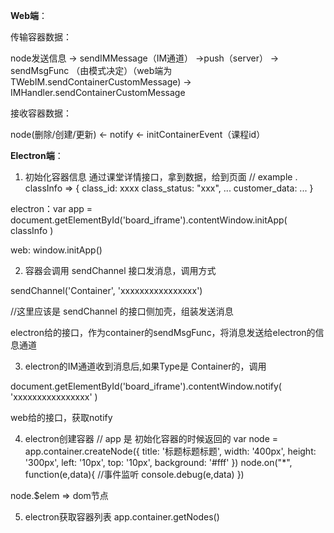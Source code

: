 **Web端**：

传输容器数据：

node发送信息 -> sendIMMessage（IM通道） ->push（server） -> sendMsgFunc （由模式决定）（web端为TWebIM.sendContainerCustomMessage) -> IMHandler.sendContainerCustomMessage 

接收容器数据：

node(删除/创建/更新)  <- notify <-  initContainerEvent（课程id）

**Electron端**：

1. 初始化容器信息
   通过课堂详情接口，拿到数据，给到页面
   // example .
   classInfo => {
       class_id: xxxx
       class_status: "xxx",
       ...
       customer_data: ...
   }

electron：var app = document.getElementById('board_iframe').contentWindow.initApp( classInfo )

web:  window.initApp()



2. 容器会调用 sendChannel 接口发消息，调用方式

sendChannel('Container', 'xxxxxxxxxxxxxxxx')

//这里应该是 sendChannel 的接口侧加壳，组装发送消息

electron给的接口，作为container的sendMsgFunc，将消息发送给electron的信息通道



3. electron的IM通道收到消息后,如果Type是 Container的，调用


document.getElementById('board_iframe').contentWindow.notify( 'xxxxxxxxxxxxxxxx' )

web给的接口，获取notify



4. electron创建容器
   // app 是 初始化容器的时候返回的
    var node = app.container.createNode({
       title: '标题标题标题',
       width: '400px',
       height: '300px',
       left: '10px',
       top: '10px',
       background: '#fff'
   })
   node.on("*", function(e,data){
       //事件监听
       console.debug(e,data)
   })

node.$elem => dom节点

5. electron获取容器列表
   app.container.getNodes()  